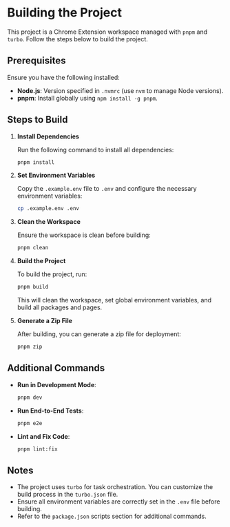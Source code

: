 # Building the Project

This project is a Chrome Extension workspace managed with `pnpm` and `turbo`. Follow the steps below to build the project.

## Prerequisites

Ensure you have the following installed:

- **Node.js**: Version specified in `.nvmrc` (use `nvm` to manage Node versions).
- **pnpm**: Install globally using `npm install -g pnpm`.

## Steps to Build

1. **Install Dependencies**

   Run the following command to install all dependencies:

   ```bash
   pnpm install
   ```

2. **Set Environment Variables**

   Copy the `.example.env` file to `.env` and configure the necessary environment variables:

   ```bash
   cp .example.env .env
   ```

3. **Clean the Workspace**

   Ensure the workspace is clean before building:

   ```bash
   pnpm clean
   ```

4. **Build the Project**

   To build the project, run:

   ```bash
   pnpm build
   ```

   This will clean the workspace, set global environment variables, and build all packages and pages.

5. **Generate a Zip File**

   After building, you can generate a zip file for deployment:

   ```bash
   pnpm zip
   ```

## Additional Commands

- **Run in Development Mode**:

  ```bash
  pnpm dev
  ```

- **Run End-to-End Tests**:

  ```bash
  pnpm e2e
  ```

- **Lint and Fix Code**:

  ```bash
  pnpm lint:fix
  ```

## Notes

- The project uses `turbo` for task orchestration. You can customize the build process in the `turbo.json` file.
- Ensure all environment variables are correctly set in the `.env` file before building.
- Refer to the `package.json` scripts section for additional commands.